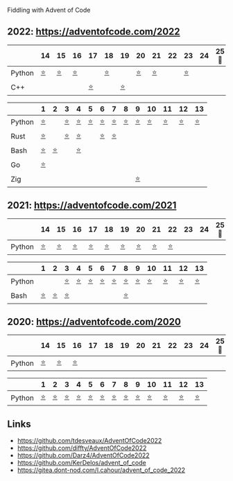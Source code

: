 Fiddling with Advent of Code

## 2022: https://adventofcode.com/2022

|   | 14 | 15 | 16 | 17 | 18 | 19 | 20 | 21 | 22 | 23 | 24 | 25🎅 |
|---|----|----|----|----|----|----|----|----|----|----|----|----|
| Python | [⭐](/2022/14/solution.py) | [⭐](/2022/15/solution.py) | [⭐](/2022/16/solution.py) | | [⭐](/2022/18/solution.py) | | [⭐](/2022/20/solution.py) | [⭐](/2022/21/solution.py) | | [⭐](/2022/23/solution.py) | | | |
| C++ | | | | [⭐](/2022/17/solution.cpp) | | [⭐](/2022/19/solution.cpp) | | | | | | | |

|   | 1 | 2 | 3 | 4 | 5 | 6 | 7 | 8 | 9 | 10 | 11 | 12 | 13 |
|---|---|---|---|---|---|---|---|---|---|----|----|----|----|
| Python | [⭐](/2022/01/solution.py) | | [⭐](/2022/03/solution.py) | [⭐](/2022/04/solution.py) | [⭐](/2022/05/solution.py) | [⭐](/2022/06/solution.py) | [⭐](/2022/07/solution.py) | [⭐](/2022/08/solution.py) | [⭐](/2022/09/solution.py) | [⭐](/2022/10/solution.py) | [⭐](/2022/11/solution.py) | [⭐](/2022/12/solution.py) | [⭐](/2022/13/solution.py) |
| Rust | [⭐](/2022/01/solution.rs) | | [⭐](/2022/03/solution.rs) | [⭐](/2022/04/solution.rs) | | [⭐](/2022/06/solution.rs) | [⭐](/2022/07/solution.rs) | | | | | | |
| Bash | [⭐](/2022/01/solution.sh) | [⭐](/2022/02/solution.sh) | | [⭐](/2022/04/solution.sh) | | | | | | | | | |
| Go | [⭐](/2022/01/solution.go) | | | | | | | | | | | | |
| Zig | | | | | | | | | [⭐](/2022/09/solution.zig) | | | | |

## 2021: https://adventofcode.com/2021

|   | 14 | 15 | 16 | 17 | 18 | 19 | 20 | 21 | 22 | 23 | 24 | 25🎅 |
|---|----|----|----|----|----|----|----|----|----|----|----|----|
| Python | [⭐](/2021/14/solution.py) | [⭐](/2021/15/solution.py) | [⭐](/2021/16/solution.py) | [⭐](/2021/17/solution.py) | [⭐](/2021/18/solution.py) | [⭐](/2021/19/solution.py) | [⭐](/2021/20/solution.py) | [⭐](/2021/21/solution.py) | [⭐](/2021/22/solution.py) | | | |

|   | 1 | 2 | 3 | 4 | 5 | 6 | 7 | 8 | 9 | 10 | 11 | 12 | 13 |
|---|---|---|---|---|---|---|---|---|---|----|----|----|----|
| Python | | | [⭐](/2021/03/solution.py) | [⭐](/2021/04/solution.py) | [⭐](/2021/05/solution.py) | [⭐](/2021/06/solution.py) | [⭐](/2021/07/solution.py) | [⭐](/2021/08/solution.py) | [⭐](/2021/09/solution.py) | [⭐](/2021/10/solution.py) | [⭐](/2021/11/solution.py) | [⭐](/2021/12/solution.py) | [⭐](/2021/13/solution.py) |
| Bash | [⭐](/2021/01/solution.sh) | [⭐](/2021/02/solution.sh) | [⭐](/2021/03/solution.sh) | | | | | [⭐](/2021/08/solution.sh) | | | | | |

## 2020: https://adventofcode.com/2020

|   | 14 | 15 | 16 | 17 | 18 | 19 | 20 | 21 | 22 | 23 | 24 | 25🎅 |
|---|----|----|----|----|----|----|----|----|----|----|----|----|
| Python | [⭐](/2020/14/solution.py) | [⭐](/2020/15/solution.py) | [⭐](/2020/16/solution.py) | | | | | | | | | |

|   | 1 | 2 | 3 | 4 | 5 | 6 | 7 | 8 | 9 | 10 | 11 | 12 | 13 |
|---|---|---|---|---|---|---|---|---|---|----|----|----|----|
| Python | [⭐](/2020/01/solution.py) | [⭐](/2020/02/solution.py) | [⭐](/2020/03/solution.py) | [⭐](/2020/04/solution.py) | [⭐](/2020/05/solution.py) | [⭐](/2020/06/solution.py) | [⭐](/2020/07/solution.py) | [⭐](/2020/08/solution.py) | [⭐](/2020/09/solution.py) | [⭐](/2020/10/solution.py) | [⭐](/2020/11/solution.py) | [⭐](/2020/12/solution.py) | [⭐](/2020/13/solution.py) |

## Links

 * https://github.com/tdesveaux/AdventOfCode2022
 * https://github.com/diffty/AdventOfCode2022
 * https://github.com/Darz4/AdventOfCode2022
 * https://github.com/KerDelos/advent_of_code
 * https://gitea.dont-nod.com/l.cahour/advent_of_code_2022

